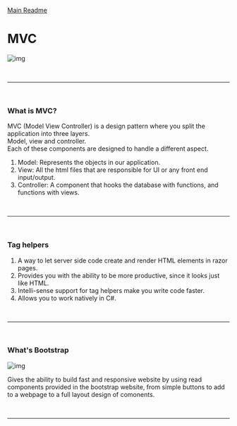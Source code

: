[Main Readme](https://github.com/shadilios/reading-notes/blob/main/README.md)  

# MVC

![img](https://docs.microsoft.com/en-us/aspnet/core/mvc/overview/_static/mvc.png?view=aspnetcore-6.0)



<br><hr><br>

### What is MVC?

MVC (Model View Controller) is a design pattern where you split the application into three layers.  
Model, view and controller.  
Each of these components are designed to handle a different aspect.

1. Model: Represents the objects in our application.
2. View: All the html files that are responsible for UI or any front end input/output.
3. Controller: A component that hooks the database with functions, and functions with views.

<br><hr><br>

### Tag helpers

1. A way to let server side code create and render HTML elements in razor pages.
2. Provides you with the ability to be more productive, since it looks just like HTML.
3. Intelli-sense support for tag helpers make you write code faster.
4. Allows you to work natively in C#.





<br><hr><br>

### What's Bootstrap

![img](https://www.vkprogramming.com/wp-content/uploads/2021/11/bootstrap5.png)


Gives the ability to build fast and responsive website by using read components provided in the bootstrap website, from simple buttons to add to a webpage to a full layout design of comonents.

<br><hr><br>





